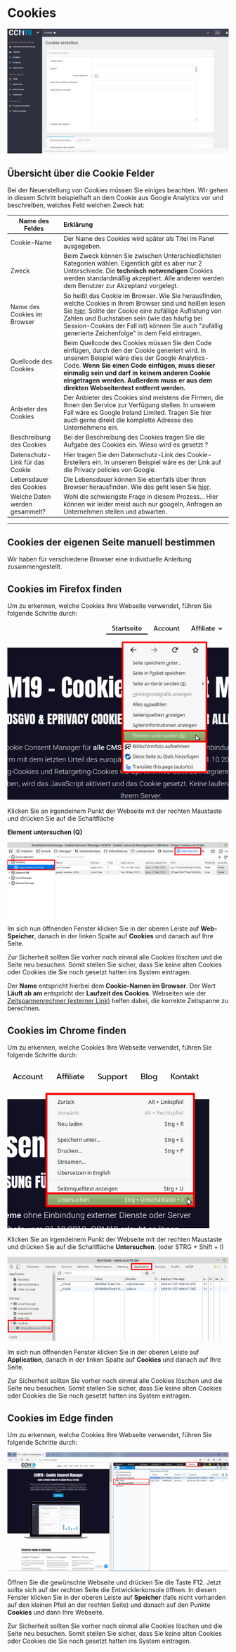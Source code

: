 # Cookies

![Cookies](../assets/images/10-Cookies.png)



## Übersicht über die Cookie Felder

Bei der Neuerstellung von Cookies müssen Sie einiges beachten. Wir gehen in diesem Schritt beispielhaft an dem Cookie aus Google Analytics vor und beschreiben, welches Feld welchen Zweck hat:

| Name des Feldes                  | Erklärung                                                    |
| --------------------------------- | :----------------------------------------------------------- |
| Cookie-Name               | Der Name des Cookies wird später als Titel im Panel ausgegeben. |
| Zweck                           | Beim Zweck können Sie zwischen Unterschiedlichsten Kategorien wählen. Eigentlich gibt es aber nur 2 Unterschiede. Die **technisch notwendigen** Cookies werden standardmäßig akzeptiert. Alle anderen werden dem Benutzer zur Akzeptanz vorgelegt. |
| Name des Cookies im Browser    | So heißt das Cookie im Browser. Wie Sie herausfinden, welche Cookies in Ihrem Browser sind und heißen lesen Sie [hier](#cookies-der-eigenen-seite-manuell-bestimmen).  Sollte der Cookie eine zufällige Auflistung von Zahlen und Buchstaben sein (wie das häufig bei Session-Cookies der Fall ist) können Sie auch "zufällig generierte Zeichenfolge" in dem Feld eintragen. |
| Quellcode des Cookies           | Beim Quellcode des Cookies müssen Sie den Code einfügen, durch den der Cookie generiert wird. In unserem Beispiel wäre dies der Google Analytics-Code. **Wenn Sie einen Code einfügen, muss dieser einmalig sein und darf in keinem anderen Cookie eingetragen werden. Außerdem muss er aus dem direkten Webseitentext entfernt werden.** |
| Anbieter des Cookies            | Der Anbieter des Cookies sind meistens die Firmen, die Ihnen den Service zur Verfügung stellen. In unserem Fall wäre es Google Ireland Limited. Tragen Sie hier auch gerne direkt die komplette Adresse des Unternehmens ein. |
| Beschreibung des Cookies        | Bei der Beschreibung des Cookies tragen Sie die Aufgabe des Cookies ein. Wieso wird es gesetzt ? |
| Datenschutz-Link für das Cookie | Hier tragen Sie den Datenschutz-Link des Cookie-Erstellers ein. In unserem Beispiel wäre es der Link auf die Privacy policies von Google. |
| Lebensdauer des Cookies         | Die Lebensdauer können Sie ebenfalls über Ihren Browser herausfinden. Wie das geht lesen Sie [hier](https://www.ccm19.de/cookies-einstellen.html#cookie-research). |
| Welche Daten werden gesammelt?  | Wohl die schwierigste Frage in diesem Prozess... Hier können wir leider meist auch nur googeln, Anfragen an Unternehmen stellen und abwarten. |

------



## Cookies der eigenen Seite manuell bestimmen

Wir haben für verschiedene Browser eine individuelle Anleitung zusammengestellt.

## Cookies im Firefox finden

Um zu erkennen, welche Cookies Ihre Webseite verwendet, führen Sie folgende Schritte durch:

![Element Untersuchen Schaltfläche in Firefox](../assets/images/10-firefox01.png)



Klicken Sie an irgendeinem Punkt der Webseite mit der rechten Maustaste und drücken Sie auf die Schaltfläche 

**Element untersuchen (Q)**

![Entwicklerkonsole Firefox](../assets/images/10-firefox02.png)
Im sich nun öffnenden Fenster klicken Sie in der oberen Leiste auf **Web-Speicher**, danach in der linken Spalte auf **Cookies** und danach auf Ihre Seite.

Zur Sicherheit sollten Sie vorher noch einmal alle Cookies löschen und die Seite neu besuchen. Somit stellen Sie sicher, dass Sie keine alten Cookies oder Cookies die Sie noch gesetzt hatten ins System eintragen.

Der **Name** entspricht hierbei dem **Cookie-Namen im Browser**. Der Wert **Läuft ab am** entspricht der **Laufzeit des Cookies**. Webseiten wie der[ Zeitspannenrechner (externer Link)](https://www.timeanddate.de/datum/zeitspanne?) helfen dabei, die korrekte Zeitspanne zu berechnen.



## Cookies im Chrome finden

Um zu erkennen, welche Cookies Ihre Webseite verwendet, führen Sie folgende Schritte durch:
![Untersuchen Schaltfläche in chrome](../assets/images/10-chrome01.png)

Klicken Sie an irgendeinem Punkt der Webseite mit der rechten Maustaste und drücken Sie auf die Schaltfläche **Untersuchen**. (oder STRG + Shift + I) 

![Entwicklerkonsole Chrome](../assets/images/10-chrome02.png)



Im sich nun öffnenden Fenster klicken Sie in der oberen Leiste auf **Application**, danach in der linken Spalte auf **Cookies** und danach auf Ihre Seite.

Zur Sicherheit sollten Sie vorher noch einmal alle Cookies löschen und die Seite neu besuchen. Somit stellen Sie sicher, dass Sie keine alten Cookies oder Cookies die Sie noch gesetzt hatten ins System eintragen.





## Cookies im Edge finden

Um zu erkennen, welche Cookies Ihre Webseite verwendet, führen Sie folgende Schritte durch:

![Entwicklerwerkzeug Edge](../assets/images/10-edge-f12.png)



Öffnen Sie die gewünschte Webseite und drücken Sie die Taste F12. Jetzt sollte sich auf der rechten Seite die Entwicklerkonsole öffnen. In diesem Fenster klicken Sie in der oberen Leiste auf **Speicher** (falls nicht vorhanden auf den kleinen Pfeil an der rechten Seite) und danach auf den Punkte **Cookies** und dann Ihre Webseite.

Zur Sicherheit sollten Sie vorher noch einmal alle Cookies löschen und die Seite neu besuchen. Somit stellen Sie sicher, dass Sie keine alten Cookies oder Cookies die Sie noch gesetzt hatten ins System eintragen.





